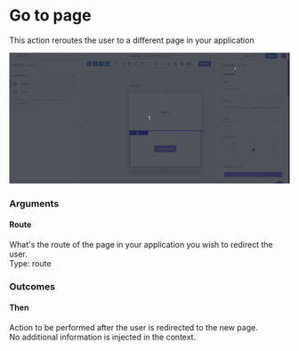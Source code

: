 # Go to page

This action reroutes the user to a different page in your application

![](../../../../.gitbook/assets/gotopage.gif)

### Arguments

#### Route

What's the route of the page in your application you wish to redirect the user.  
Type: route

### Outcomes

#### Then

Action to be performed after the user is redirected to the new page.  
No additional information is injected in the context.

